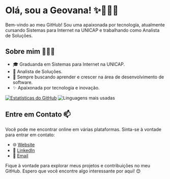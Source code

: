 # Olá, sou a Geovana! ✨👩🏽‍💻

Bem-vindo ao meu GitHub! Sou uma apaixonada por tecnologia, atualmente cursando Sistemas para Internet na UNICAP e trabalhando como Analista de Soluções.

## Sobre mim 👩🏽‍💻

- 🎓 Graduanda em Sistemas para Internet na UNICAP.
- 💼 Analista de Soluções.
- 🌱 Sempre buscando aprender e crescer na área de desenvolvimento de software.
- ✨ Apaixonada por tecnologia e inovação.

[![Estatísticas do GitHub](https://github-readme-stats.vercel.app/api?username=geosantanaa&show_icons=true&theme=dracula&include_all_commits=true&count_private=true)](https://beacons.al/geosantanaa)
![Linguagens mais usadas](https://github-readme-stats.vercel.app/api/top-langs/?username=geosantanaa&custom_title=Linguagens%20mais%20usadas&langs_count=10&layout=compact&theme=dracula)




## Entre em Contato 📫

Você pode me encontrar online em várias plataformas. Sinta-se à vontade para entrar em contato:

- 🌐 [Website](https://beacons.al/geosantanaa)
- 💼 [LinkedIn](https://www.linkedin.com/in/geovana-maria)
- 📧 [Email](geo.maria117@gmail.com)

Fique à vontade para explorar meus projetos e contribuições no meu GitHub. Espero que você encontre algo interessante por aqui! 😊
